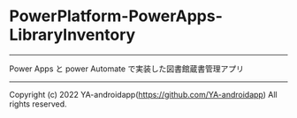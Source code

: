 # PowerPlatform-PowerApps-LibraryInventory

---

Power Apps と power Automate で実装した図書館蔵書管理アプリ

---

Copyright (c) 2022 YA-androidapp(https://github.com/YA-androidapp) All rights reserved.

